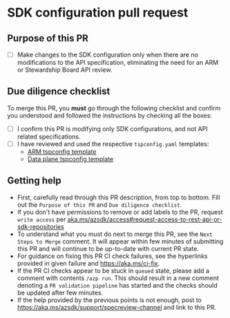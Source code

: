 # SDK configuration pull request

## Purpose of this PR

- [ ] Make changes to the SDK configuration only when there are no modifications to the API specification, eliminating the need for an ARM or Stewardship Board API review.

## Due diligence checklist

To merge this PR, you **must** go through the following checklist and confirm you understood
and followed the instructions by checking all the boxes:

- [ ] I confirm this PR is modifying only SDK configurations, and not API related specifications.
- [ ] I have reviewed and used the respective `tspconfig.yaml` templates:
  - [ARM tspconfig template](https://github.com/Azure/azure-rest-api-specs/blob/main/specification/contosowidgetmanager/Contoso.Management/tspconfig.yaml)
  - [Data plane tspconfig template](https://github.com/Azure/azure-rest-api-specs/blob/main/specification/contosowidgetmanager/Contoso.WidgetManager/tspconfig.yaml)

## Getting help

- First, carefully read through this PR description, from top to bottom. Fill out the `Purpose of this PR` and `Due diligence checklist`.
- If you don't have permissions to remove or add labels to the PR, request `write access` per [aka.ms/azsdk/access#request-access-to-rest-api-or-sdk-repositories](https://aka.ms/azsdk/access#request-access-to-rest-api-or-sdk-repositories)
- To understand what you must do next to merge this PR, see the `Next Steps to Merge` comment. It will appear within few minutes of submitting this PR and will continue to be up-to-date with current PR state.
- For guidance on fixing this PR CI check failures, see the hyperlinks provided in given failure and https://aka.ms/ci-fix.
- If the PR CI checks appear to be stuck in `queued` state, please add a comment with contents `/azp run`.
  This should result in a new comment denoting a `PR validation pipeline` has started and the checks should be updated after few minutes.
- If the help provided by the previous points is not enough, post to https://aka.ms/azsdk/support/specreview-channel and link to this PR.